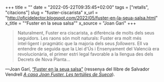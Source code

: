 +++
title = ""
date = "2022-05-22T09:35:45+02:00"
tags = ["retalls", "citacions"]
slug = "fuster-ciscarista"
x_url = "http://oficidelector.blogspot.com/2022/05/fuster-en-la-seua-salsa.html"
x_title = "“Fuster en la seua salsa”"
x_source = "Joan Garí"
+++

> Naturalment, Fuster era ciscarista, a diferència de molts dels seus seguidors. Les raons són molt naturals: Fuster era molt més intel·ligent i pragmàtic que la majoria dels seus *followers*. Ell va entendre de seguida que la Llei d'Ús i Ensenyament del Valencià era revolucionària, el primer estri legal favorable a la llengua des dels Decrets de Nova Planta…

—Joan Garí, [“Fuster en la seua salsa”](http://oficidelector.blogspot.com/2022/05/fuster-en-la-seua-salsa.html) (ressenya del llibre de Salvador Vendrell [*A casa Joan Fuster. Les tertúlies de Sueca*](https://www.onadaedicions.com/llibres/producte/A+casa+Joan+Fuster+Les+tertulies+de+Sueca)).
